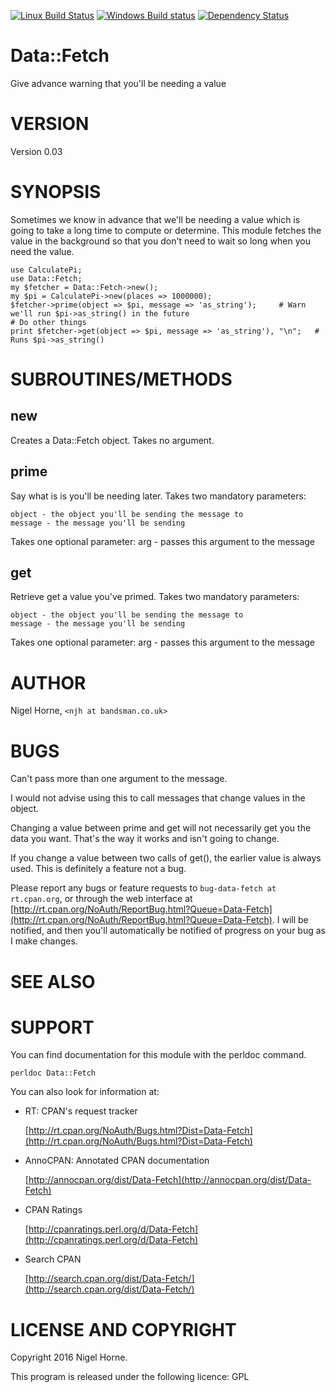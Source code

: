 [![Linux Build Status](https://travis-ci.org/nigelhorne/Data-Fetch.svg?branch=master)](https://travis-ci.org/nigelhorne/Data-Fetch)
[![Windows Build status](https://ci.appveyor.com/api/projects/status/uexrsduxn2yk58on/branch/master?svg=true)](https://ci.appveyor.com/project/nigelhorne/data-fetch/branch/master)
[![Dependency Status](https://dependencyci.com/github/nigelhorne/Data-Fetch/badge)](https://dependencyci.com/github/nigelhorne/Data-Fetch)

# Data::Fetch

Give advance warning that you'll be needing a value

# VERSION

Version 0.03

# SYNOPSIS

Sometimes we know in advance that we'll be needing a value which is going to take a long time to compute or determine.
This module fetches the value in the background so that you don't need to wait so long when you need the value.

    use CalculatePi;
    use Data::Fetch;
    my $fetcher = Data::Fetch->new();
    my $pi = CalculatePi->new(places => 1000000);
    $fetcher->prime(object => $pi, message => 'as_string');     # Warn we'll run $pi->as_string() in the future
    # Do other things
    print $fetcher->get(object => $pi, message => 'as_string'), "\n";   # Runs $pi->as_string()

# SUBROUTINES/METHODS

## new

Creates a Data::Fetch object.  Takes no argument.

## prime

Say what is is you'll be needing later.
Takes two mandatory parameters:

    object - the object you'll be sending the message to
    message - the message you'll be sending

Takes one optional parameter:
    arg - passes this argument to the message

## get

Retrieve get a value you've primed.  Takes two mandatory parameters:

    object - the object you'll be sending the message to
    message - the message you'll be sending

Takes one optional parameter:
    arg - passes this argument to the message

# AUTHOR

Nigel Horne, `<njh at bandsman.co.uk>`

# BUGS

Can't pass more than one argument to the message.

I would not advise using this to call messages that change values in the object.

Changing a value between prime and get will not necessarily get you the data you want. That's the way it works
and isn't going to change.

If you change a value between two calls of get(), the earlier value is always used.  This is definitely a feature
not a bug.

Please report any bugs or feature requests to `bug-data-fetch at rt.cpan.org`,
or through the web interface at
[http://rt.cpan.org/NoAuth/ReportBug.html?Queue=Data-Fetch](http://rt.cpan.org/NoAuth/ReportBug.html?Queue=Data-Fetch).
I will be notified, and then you'll
automatically be notified of progress on your bug as I make changes.

# SEE ALSO

# SUPPORT

You can find documentation for this module with the perldoc command.

    perldoc Data::Fetch

You can also look for information at:

- RT: CPAN's request tracker

    [http://rt.cpan.org/NoAuth/Bugs.html?Dist=Data-Fetch](http://rt.cpan.org/NoAuth/Bugs.html?Dist=Data-Fetch)

- AnnoCPAN: Annotated CPAN documentation

    [http://annocpan.org/dist/Data-Fetch](http://annocpan.org/dist/Data-Fetch)

- CPAN Ratings

    [http://cpanratings.perl.org/d/Data-Fetch](http://cpanratings.perl.org/d/Data-Fetch)

- Search CPAN

    [http://search.cpan.org/dist/Data-Fetch/](http://search.cpan.org/dist/Data-Fetch/)

# LICENSE AND COPYRIGHT

Copyright 2016 Nigel Horne.

This program is released under the following licence: GPL
